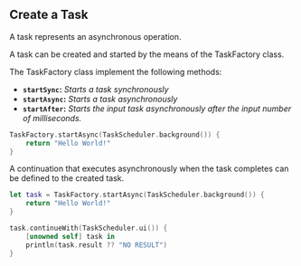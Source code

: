 Create a Task
-----
A task represents an asynchronous operation.

A task can be created and started by the means of the TaskFactory class.

The TaskFactory class implement the following methods:

*  **`startSync`:** *Starts a task synchronously*
*  **`startAsync`:** *Starts a task asynchronously*
*  **`startAfter`:** *Starts the input task asynchronously after the input number of milliseconds.*

```swift
TaskFactory.startAsync(TaskScheduler.background()) {
    return "Hello World!"
}
```

A continuation that executes asynchronously when the task completes can be defined to the created task.

```swift
let task = TaskFactory.startAsync(TaskScheduler.background()) {
    return "Hello World!"
}

task.continueWith(TaskScheduler.ui()) {
    [unowned self] task in
    println(task.result ?? "NO RESULT")
}

```
